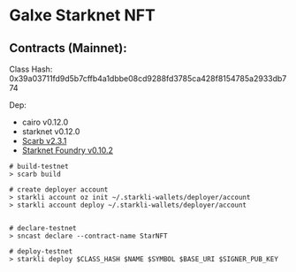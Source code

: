 # Galxe Starknet NFT

## Contracts (Mainnet):
Class Hash: 0x39a03711fd9d5b7cffb4a1dbbe08cd9288fd3785ca428f8154785a2933db774

Dep:
* cairo v0.12.0
* starknet v0.12.0
* [Scarb v2.3.1](https://docs.swmansion.com/scarb/docs)
* [Starknet Foundry v0.10.2](https://foundry-rs.github.io/starknet-foundry/getting-started/installation.html)

```
# build-testnet
> scarb build

# create deployer account
> starkli account oz init ~/.starkli-wallets/deployer/account
> starkli account deploy ~/.starkli-wallets/deployer/account


# declare-testnet
> sncast declare --contract-name StarNFT

# deploy-testnet
> starkli deploy $CLASS_HASH $NAME $SYMBOL $BASE_URI $SIGNER_PUB_KEY
```